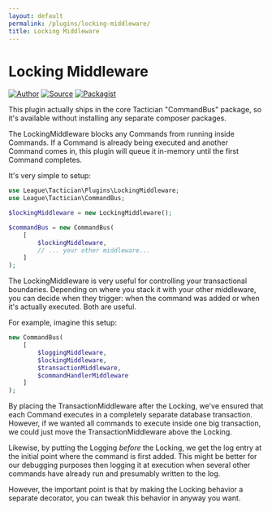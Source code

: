 ```yaml
---
layout: default
permalink: /plugins/locking-middleware/
title: Locking Middleware
---
```


# Locking Middleware

[![Author](https://img.shields.io/badge/author-@rosstuck-blue.svg?style=flat-square)](https://twitter.com/rosstuck)
[![Source](https://img.shields.io/badge/source-league/tactician-blue.svg?style=flat-square)](https://github.com/thephpleague/tactician)
[![Packagist](https://img.shields.io/packagist/v/league/tactician.svg?style=flat-square)](https://packagist.org/packages/league/tactician)

This plugin actually ships in the core Tactician "CommandBus" package, so it's available without installing any separate composer packages.

The LockingMiddleware blocks any Commands from running inside Commands. If a Command is already being executed and another Command comes in, this plugin will queue it in-memory until the first Command completes.

It's very simple to setup:

~~~ php
use League\Tactician\Plugins\LockingMiddleware;
use League\Tactician\CommandBus;

$lockingMiddleware = new LockingMiddleware();

$commandBus = new CommandBus(
    [
        $lockingMiddleware,
        // ... your other middleware...
    ]
);
~~~

The LockingMiddleware is very useful for controlling your transactional boundaries. Depending on where you stack it with your other middleware, you can decide when they trigger: when the command was added or when it's actually executed. Both are useful.

For example, imagine this setup:

~~~ php
new CommandBus(
    [
        $loggingMiddleware,
        $lockingMiddleware,
        $transactionMiddleware,
        $commandHandlerMiddleware
    ]
);
~~~

By placing the TransactionMiddleware after the Locking, we've ensured that each Command executes in a completely separate database transaction. However, if we wanted all commands to execute inside one big transaction, we could just move the TransactionMiddleware above the Locking.

Likewise, by putting the Logging _before_ the Locking, we get the log entry at the initial point where the command is first added. This might be better for our debugging purposes then logging it at execution when several other commands have already run and presumably written to the log.

However, the important point is that by making the Locking behavior a separate decorator, you can tweak this behavior in anyway you want.
